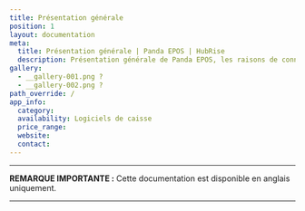 ```yaml
---
title: Présentation générale
position: 1
layout: documentation
meta:
  title: Présentation générale | Panda EPOS | HubRise
  description: Présentation générale de Panda EPOS, les raisons de connecter Panda EPOS à HubRise et les fonctionnalités de l'intégration avec HubRise.
gallery:
  - __gallery-001.png ?
  - __gallery-002.png ?
path_override: /
app_info:
  category:
  availability: Logiciels de caisse
  price_range:
  website:
  contact:
---
```


---

**REMARQUE IMPORTANTE :** Cette documentation est disponible <Link to="/apps/panda-epos" addLocalePrefix={false}>en anglais uniquement</Link>.

---
